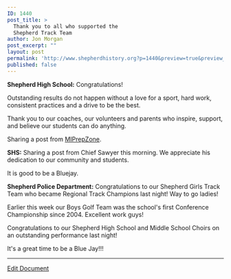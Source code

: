 ```yaml
---
ID: 1440
post_title: >
  Thank you to all who supported the
  Shepherd Track Team
author: Jon Morgan
post_excerpt: ""
layout: post
permalink: 'http://www.shepherdhistory.org?p=1440&preview=true&preview_id=1440'
published: false
---
```

<b>Shepherd High School:</b> Congratulations!

Outstanding results do not happen without a love for a sport, hard work, consistent practices and a drive to be the best.

Thank you to our coaches, our volunteers and parents who inspire, support, and believe our students can do anything.

Sharing a post from <a href="https://www.facebook.com/MIPrepZone-210059812360666/?fref=mentions">MIPrepZone</a>.

<b>SHS:</b> Sharing a post from Chief Sawyer this morning. We appreciate his dedication to our community and students.

It is good to be a Bluejay.

<b>Shepherd Police Department:</b> Congratulations to our Shepherd Girls Track Team who became Regional Track Champions last night! Way to go ladies!

Earlier this week our Boys Golf Team was the school's first Conference Championship since 2004. Excellent work guys!

Congratulations to our Shepherd High School and Middle School Choirs on an outstanding performance last night!

It's a great time to be a Blue Jay!!!

<hr />

<a href="https://docs.google.com/document/d/1QE_v1DnadYY2LSkgEEDi0TXGrTYRQ5dQjgJerdeMpmk/edit?usp=sharing">Edit Document</a>